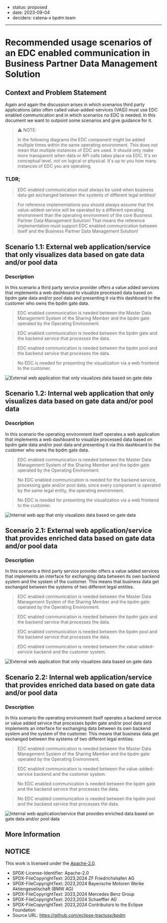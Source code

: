 <!-- Template based on: https://adr.github.io/madr/ -->

<!-- These are optional elements. Feel free to remove any of them. -->
* status: proposed
* date: 2023-09-04
* deciders: catena-x bpdm team
<!-- * consulted: {list everyone whose opinions are sought (typically subject-matter experts); and with whom there is a two-way communication} -->
<!-- * informed: {list everyone who is kept up-to-date on progress; and with whom there is a one-way communication} -->
---
<!-- we need to disable MD025, because we use the different heading "ADR Template" in the homepage (see above) than it is foreseen in the template -->
<!-- markdownlint-disable-next-line MD025 -->
# Recommended usage scenarios of an EDC enabled communication in Business Partner Data Management Solution 

## Context and Problem Statement

Again and again the discussion arises in which scenarios third party applications (also often called value-added-services (VAS)) must use EDC enabled communication and in which scenarios no EDC is needed. In this document we want to outpoint some scenarios and give guidance for it.

> :warning: NOTE: <p>
> In the following diagrams the EDC component might be added multiple times within the same operating environment. This does not mean that multiple instances of EDC are used. It should only make more transparent when data or API calls takes place via EDC. It's on conceptual level, not on logical or physical. It's up to you how many instances of EDC you are operating.

### TLDR;

> EDC enabled communication must always be used when business data get exchanged between the systems of different legal entities!

> For reference implementations you should always assume that the value-added-service will be operated by a different operating environment than the operating environment of the core Business Partner Data Management Solution! That means the reference implementation must support EDC enabled communication between itself and the Business Partner Data Management Solution!

## Scenario 1.1: External web application/service that only visualizes data based on gate data and/or pool data

### Description
In this scenario a third party service provider offers a value added services that implements a web dashboard to visualize processed data based on bpdm gate data and/or pool data and presenting it via this dashboard to the customer who owns the bpdm gate data.

> EDC enabled communication is needed between the Master Data Management System of the Sharing Member and the bpdm gate operated by the Operating Environment.

> EDC enabled communication is needed between the bpdm gate and the backend service that processes the data.

> EDC enabled communication is needed between the bpdm pool and the backend service that processes the data.

> No EDC is needed for presenting the visualization via a web frontend to the customer.

![External web application that only visualizes data based on gate data](assets/edc_usage_1_1.drawio.svg)

## Scenario 1.2: Internal web application that only visualizes data based on gate data and/or pool data

### Description
In this scenario the operating environment itself operates a web application that implements a web dashboard to visualize processed data based on bpdm gate data and/or pool data and presenting it via this dashboard to the customer who owns the bpdm gate data.

> EDC enabled communication is needed between the Master Data Management System of the Sharing Member and the bpdm gate operated by the Operating Environment.

> No EDC enabled communication is needed for the backend service, processing gate and/or pool data, since every component is operated by the same legal entity, the operating environment.

> No EDC is needed for presenting the visualization via a web frontend to the customer.
 

![Internal web app that only visualizes data based on gate data](assets/edc_usage_1_2.drawio.svg)

## Scenario 2.1: External web application/service that provides enriched data based on gate data and/or pool data

### Description
In this scenario a third party service provider offers a value added services that implements an interface for exchanging data between its own backend system and the system of the customer. This means that business data get exchanged between the systems of two different legal entities. 

> EDC enabled communication is needed between the Master Data Management System of the Sharing Member and the bpdm gate operated by the Operating Environment.

> EDC enabled communication is needed between the bpdm gate and the backend service that processes the data.

> EDC enabled communication is needed between the bpdm pool and the backend service that processes the data.

> EDC enabled communication is needed between the value-added-service backend and the customer system.

![External web application that only visualizes data based on gate data](assets/edc_usage_2_1.drawio.svg)

## Scenario 2.2: Internal web application/service that provides enriched data based on gate data and/or pool data

### Description
In this scenario the operating environment itself operates a backend service or value added service that processes bpdm gate and/or pool data and implements an interface for exchanging data between its own backend system and the system of the customer. This means that business data get exchanged between the systems of two different legal entities. 

> EDC enabled communication is needed between the Master Data Management System of the Sharing Member and the bpdm gate operated by the Operating Environment.

> EDC enabled communication is needed between the value-added-service backend and the customer system.

> No EDC enabled communication is needed between the bpdm gate and the backend service that processes the data.

> No EDC enabled communication is needed between the bpdm pool and the backend service that processes the data.


![Internal web application/service that provides enriched data based on gate data and/or pool data](assets/edc_usage_2_2.drawio.svg)


## More Information

## NOTICE

This work is licensed under the [Apache-2.0](https://www.apache.org/licenses/LICENSE-2.0).

- SPDX-License-Identifier: Apache-2.0
- SPDX-FileCopyrightText: 2023,2024 ZF Friedrichshafen AG
- SPDX-FileCopyrightText: 2023,2024 Bayerische Motoren Werke Aktiengesellschaft (BMW AG)
- SPDX-FileCopyrightText: 2023,2024 Mercedes Benz Group
- SPDX-FileCopyrightText: 2023,2024 Schaeffler AG
- SPDX-FileCopyrightText: 2023,2024 Contributors to the Eclipse Foundation
- Source URL: https://github.com/eclipse-tractusx/bpdm

